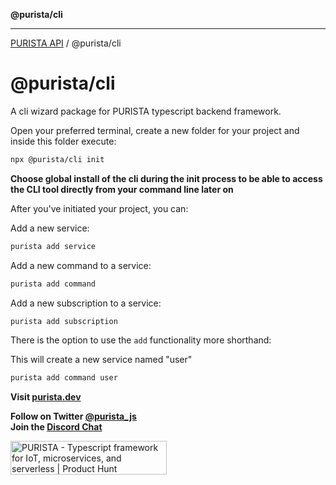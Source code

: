 **@purista/cli**

***

[PURISTA API](../../packages.md) / @purista/cli

# @purista/cli

A cli wizard package for PURISTA typescript backend framework.  

Open your preferred terminal, create a new folder for your project and inside this folder execute:

```bash
npx @purista/cli init
```

**Choose global install of the cli during the init process to be able to access the CLI tool directly from your command line later on**

After you've initiated your project, you can:

Add a new service:

```bash
purista add service
```

Add a new command to a service:

```bash
purista add command
```

Add a new subscription to a service:

```bash
purista add subscription
```

There is the option to use the `add` functionality more shorthand:

This will create a new service named "user"

```bash
purista add command user
```

**Visit [purista.dev](https://purista.dev)**

**Follow on Twitter [@purista_js](https://twitter.com/purista_js)**  
**Join the [Discord Chat](https://discord.gg/9feaUm3H2v)**

<a href="https://www.producthunt.com/posts/purista?utm_source=badge-featured&utm_medium=badge&utm_souce=badge-purista" target="_blank"><img src="https://api.producthunt.com/widgets/embed-image/v1/featured.svg?post_id=386519&theme=light" alt="PURISTA - Typescript&#0032;framework&#0032;for&#0032;IoT&#0044;&#0032;microservices&#0044;&#0032;and&#0032;serverless | Product Hunt" style="width: 250px; height: 54px;" width="250" height="54" /></a>
